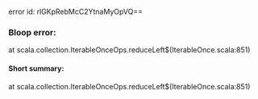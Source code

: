 error id: rlGKpRebMcC2YtnaMyOpVQ==
### Bloop error:

at scala.collection.IterableOnceOps.reduceLeft$(IterableOnce.scala:851)
#### Short summary: 

at scala.collection.IterableOnceOps.reduceLeft$(IterableOnce.scala:851)